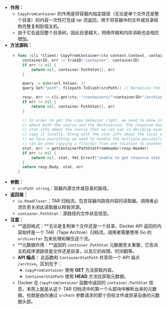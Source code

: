 - **作用：**
	- `CopyFromContainer` 的作用是将容器内指定路径（无论是单个文件还是整个目录）的内容一次性打包成 tar 流返回，用于将容器中的文件或目录结构完整复制到宿主机。
	- 由于它会返回整个目录树，因此目录越大，网络传输和内存消耗也会相应增加。
- **方法源码：**
	- ```go
	  func (cli *Client) CopyFromContainer(ctx context.Context, containerID, srcPath string) (io.ReadCloser, container.PathStat, error) {
	  	containerID, err := trimID("container", containerID)
	  	if err != nil {
	  		return nil, container.PathStat{}, err
	  	}
	  
	  	query := make(url.Values, 1)
	  	query.Set("path", filepath.ToSlash(srcPath)) // Normalize the paths used in the API.
	  
	  	resp, err := cli.get(ctx, "/containers/"+containerID+"/archive", query, nil)
	  	if err != nil {
	  		return nil, container.PathStat{}, err
	  	}
	  
	  	// In order to get the copy behavior right, we need to know information
	  	// about both the source and the destination. The response headers include
	  	// stat info about the source that we can use in deciding exactly how to
	  	// copy it locally. Along with the stat info about the local destination,
	  	// we have everything we need to handle the multiple possibilities there
	  	// can be when copying a file/dir from one location to another file/dir.
	  	stat, err := getContainerPathStatFromHeader(resp.Header)
	  	if err != nil {
	  		return nil, stat, fmt.Errorf("unable to get resource stat from response: %s", err)
	  	}
	  	return resp.Body, stat, err
	  }
	  ```
- **参数：**
	- `srcPath string`：容器内源文件或目录的路径。
- **返回值：**
	- `io.ReadCloser`：TAR 归档流。包含容器内路径内容的读取器。调用者必须负责关闭此读取器以释放资源。
	- `container.PathStat`：源路径的文件状态信息。
- **注意：**
	- **返回格式：**无论是复制单个文件还是一个目录，Docker API 返回的内容始终是一个 TAR（Tape Archive）归档流。调用者需要使用 Go 的 `archive/tar` 包来处理和解压这个流。
	- **元数据作用：**返回的 `container.PathStat` 元数据至关重要。它告诉主机程序源路径是文件还是目录，以及它的权限、时间戳等。
	- **API 端点：** 此函数和 `ContainerStatPath` 共享同一个 API 端点 `/archive`。区别在于：
		- `CopyFromContainer` 使用 **GET** 方法获取内容。
		- `ContainerStatPath` 使用 **HEAD** 方法仅获取元数据。
	- Docker 在 `CopyFromContainer` 函数中返回的 `container.PathStat` 信息，本质上就是从这个 TAR 归档流中的第一个头部块中解析出来的元数据。也就是由你通过 `srcPath` 参数请求的那个目标文件或目录自身的元数据头部。